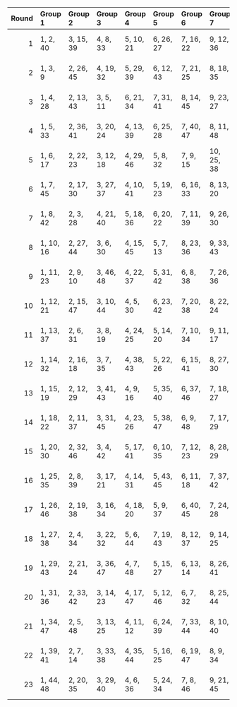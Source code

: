 |   Round | Group 1   | Group 2   | Group 3   | Group 4   | Group 5   | Group 6   | Group 7    | Group 8    | Group 9    | Group 10   | Group 11   | Group 12   | Group 13   | Group 14   | Group 15   | Group 16   |
|--------:|:----------|:----------|:----------|:----------|:----------|:----------|:-----------|:-----------|:-----------|:-----------|:-----------|:-----------|:-----------|:-----------|:-----------|:-----------|
|       1 | 1, 2, 40  | 3, 15, 39 | 4, 8, 33  | 5, 10, 21 | 6, 26, 27 | 7, 16, 22 | 9, 12, 36  | 11, 13, 19 | 14, 29, 42 | 17, 31, 35 | 18, 28, 45 | 20, 25, 32 | 23, 34, 43 | 24, 37, 47 | 30, 44, 46 | 38, 41, 48 |
|       2 | 1, 3, 9   | 2, 26, 45 | 4, 19, 32 | 5, 29, 39 | 6, 12, 43 | 7, 21, 25 | 8, 18, 35  | 10, 15, 22 | 11, 41, 46 | 13, 24, 33 | 14, 27, 47 | 16, 17, 42 | 20, 34, 36 | 23, 40, 44 | 28, 31, 48 | 30, 37, 38 |
|       3 | 1, 4, 28  | 2, 13, 43 | 3, 5, 11  | 6, 21, 34 | 7, 31, 41 | 8, 14, 45 | 9, 23, 27  | 10, 20, 37 | 12, 17, 24 | 15, 26, 35 | 16, 29, 47 | 18, 19, 44 | 22, 36, 38 | 25, 42, 46 | 30, 33, 48 | 32, 39, 40 |
|       4 | 1, 5, 33  | 2, 36, 41 | 3, 20, 24 | 4, 13, 39 | 6, 25, 28 | 7, 40, 47 | 8, 11, 48  | 9, 19, 31  | 10, 17, 18 | 12, 30, 45 | 14, 16, 46 | 15, 34, 44 | 21, 26, 37 | 22, 42, 43 | 23, 32, 38 | 27, 29, 35 |
|       5 | 1, 6, 17  | 2, 22, 23 | 3, 12, 18 | 4, 29, 46 | 5, 8, 32  | 7, 9, 15  | 10, 25, 38 | 11, 35, 45 | 13, 27, 31 | 14, 24, 41 | 16, 21, 28 | 19, 30, 39 | 20, 33, 47 | 26, 40, 42 | 34, 37, 48 | 36, 43, 44 |
|       6 | 1, 7, 45  | 2, 17, 30 | 3, 27, 37 | 4, 10, 41 | 5, 19, 23 | 6, 16, 33 | 8, 13, 20  | 9, 39, 44  | 11, 22, 31 | 12, 25, 47 | 14, 15, 40 | 18, 32, 34 | 21, 38, 42 | 24, 43, 46 | 26, 29, 48 | 28, 35, 36 |
|       7 | 1, 8, 42  | 2, 3, 28  | 4, 21, 40 | 5, 18, 36 | 6, 20, 22 | 7, 11, 39 | 9, 26, 30  | 10, 19, 45 | 12, 31, 34 | 13, 46, 47 | 14, 17, 48 | 15, 25, 37 | 16, 23, 24 | 27, 32, 43 | 29, 38, 44 | 33, 35, 41 |
|       8 | 1, 10, 16 | 2, 27, 44 | 3, 6, 30  | 4, 15, 45 | 5, 7, 13  | 8, 23, 36 | 9, 33, 43  | 11, 25, 29 | 12, 22, 39 | 14, 19, 26 | 17, 28, 37 | 18, 31, 47 | 20, 21, 46 | 24, 38, 40 | 32, 35, 48 | 34, 41, 42 |
|       9 | 1, 11, 23 | 2, 9, 10  | 3, 46, 48 | 4, 22, 37 | 5, 31, 42 | 6, 8, 38  | 7, 26, 36  | 12, 16, 41 | 13, 18, 29 | 14, 34, 35 | 15, 24, 30 | 17, 20, 44 | 19, 21, 27 | 25, 39, 43 | 28, 33, 40 | 32, 45, 47 |
|      10 | 1, 12, 21 | 2, 15, 47 | 3, 10, 44 | 4, 5, 30  | 6, 23, 42 | 7, 20, 38 | 8, 22, 24  | 9, 13, 41  | 11, 28, 32 | 14, 33, 36 | 16, 19, 48 | 17, 27, 39 | 18, 25, 26 | 29, 34, 45 | 31, 40, 46 | 35, 37, 43 |
|      11 | 1, 13, 37 | 2, 6, 31  | 3, 8, 19  | 4, 24, 25 | 5, 14, 20 | 7, 10, 34 | 9, 11, 17  | 12, 27, 40 | 15, 29, 33 | 16, 26, 43 | 18, 23, 30 | 21, 32, 41 | 22, 35, 47 | 28, 42, 44 | 36, 39, 48 | 38, 45, 46 |
|      12 | 1, 14, 32 | 2, 16, 18 | 3, 7, 35  | 4, 38, 43 | 5, 22, 26 | 6, 15, 41 | 8, 27, 30  | 9, 42, 47  | 10, 13, 48 | 11, 21, 33 | 12, 19, 20 | 17, 36, 46 | 23, 28, 39 | 24, 44, 45 | 25, 34, 40 | 29, 31, 37 |
|      13 | 1, 15, 19 | 2, 12, 29 | 3, 41, 43 | 4, 9, 16  | 5, 35, 40 | 6, 37, 46 | 7, 18, 27  | 8, 21, 47  | 10, 11, 36 | 13, 26, 44 | 14, 28, 30 | 17, 34, 38 | 20, 39, 42 | 22, 25, 48 | 23, 33, 45 | 24, 31, 32 |
|      14 | 1, 18, 22 | 2, 11, 37 | 3, 31, 45 | 4, 23, 26 | 5, 38, 47 | 6, 9, 48  | 7, 17, 29  | 8, 15, 16  | 10, 28, 43 | 12, 14, 44 | 13, 32, 42 | 19, 24, 35 | 20, 40, 41 | 21, 30, 36 | 25, 27, 33 | 34, 39, 46 |
|      15 | 1, 20, 30 | 2, 32, 46 | 3, 4, 42  | 5, 17, 41 | 6, 10, 35 | 7, 12, 23 | 8, 28, 29  | 9, 18, 24  | 11, 14, 38 | 13, 15, 21 | 16, 31, 44 | 19, 33, 37 | 22, 27, 34 | 25, 36, 45 | 26, 39, 47 | 40, 43, 48 |
|      16 | 1, 25, 35 | 2, 8, 39  | 3, 17, 21 | 4, 14, 31 | 5, 43, 45 | 6, 11, 18 | 7, 37, 42  | 9, 20, 29  | 10, 23, 47 | 12, 13, 38 | 15, 28, 46 | 16, 30, 32 | 19, 36, 40 | 22, 41, 44 | 24, 27, 48 | 26, 33, 34 |
|      17 | 1, 26, 46 | 2, 19, 38 | 3, 16, 34 | 4, 18, 20 | 5, 9, 37  | 6, 40, 45 | 7, 24, 28  | 8, 17, 43  | 10, 29, 32 | 11, 44, 47 | 12, 15, 48 | 13, 23, 35 | 14, 21, 22 | 25, 30, 41 | 27, 36, 42 | 31, 33, 39 |
|      18 | 1, 27, 38 | 2, 4, 34  | 3, 22, 32 | 5, 6, 44  | 7, 19, 43 | 8, 12, 37 | 9, 14, 25  | 10, 30, 31 | 11, 20, 26 | 13, 16, 40 | 15, 17, 23 | 18, 33, 46 | 21, 35, 39 | 24, 29, 36 | 28, 41, 47 | 42, 45, 48 |
|      19 | 1, 29, 43 | 2, 21, 24 | 3, 36, 47 | 4, 7, 48  | 5, 15, 27 | 6, 13, 14 | 8, 26, 41  | 9, 35, 46  | 10, 12, 42 | 11, 30, 40 | 16, 20, 45 | 17, 22, 33 | 18, 38, 39 | 19, 28, 34 | 23, 25, 31 | 32, 37, 44 |
|      20 | 1, 31, 36 | 2, 33, 42 | 3, 14, 23 | 4, 17, 47 | 5, 12, 46 | 6, 7, 32  | 8, 25, 44  | 9, 22, 40  | 10, 24, 26 | 11, 15, 43 | 13, 30, 34 | 16, 35, 38 | 18, 21, 48 | 19, 29, 41 | 20, 27, 28 | 37, 39, 45 |
|      21 | 1, 34, 47 | 2, 5, 48  | 3, 13, 25 | 4, 11, 12 | 6, 24, 39 | 7, 33, 44 | 8, 10, 40  | 9, 28, 38  | 14, 18, 43 | 15, 20, 31 | 16, 36, 37 | 17, 26, 32 | 19, 22, 46 | 21, 23, 29 | 27, 41, 45 | 30, 35, 42 |
|      22 | 1, 39, 41 | 2, 7, 14  | 3, 33, 38 | 4, 35, 44 | 5, 16, 25 | 6, 19, 47 | 8, 9, 34   | 10, 27, 46 | 11, 24, 42 | 12, 26, 28 | 13, 17, 45 | 15, 32, 36 | 18, 37, 40 | 20, 23, 48 | 21, 31, 43 | 22, 29, 30 |
|      23 | 1, 44, 48 | 2, 20, 35 | 3, 29, 40 | 4, 6, 36  | 5, 24, 34 | 7, 8, 46  | 9, 21, 45  | 10, 14, 39 | 11, 16, 27 | 12, 32, 33 | 13, 22, 28 | 15, 18, 42 | 17, 19, 25 | 23, 37, 41 | 26, 31, 38 | 30, 43, 47 |